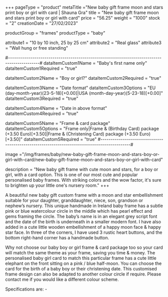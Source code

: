 +++
pageType = "product"
metaTitle ="New baby gift frame moon and stars print boy or girl with card | Shauna Gra"
title = "New baby gift frame moon and stars print boy or girl with card"
price = "56.25"
weight = "1000"
stock = "2"
creationDate = "27/02/2023"

productGroup = "frames"
productType = "baby"

attribute1 = "10 by 10 inch, 25 by 25 cm" 
attribute2 = "Real glass"
attribute3 = "Wall hung or free standing"

#---------------------------------------------------------------------------------------------#
dataItemCustom1Name = "Baby's first name only"
dataItemCustom1Required = "true"

dataItemCustom2Name = "Boy or girl?"
dataItemCustom2Required = "true"

dataItemCustom3Name = "Date format"
dataItemCustom3Options = "EU (day-month-year)(23-5-18)[+0.00]|USA (month-day-year)(5-23-18)[+0.00]"
dataItemCustom3Required = "true"

dataItemCustom4Name = "Date in above format"
dataItemCustom4Required = "true"

dataItemCustom5Name = "Frame & card package"
dataItemCustom5Options = "Frame only|Frame & (Birthday Card) package (+3.50 Euro)[+3.50]|Frame & (Christening Card) package (+3.50 Euro)[+3.50]"
dataItemCustom5Required = "true"
#---------------------------------------------------------------------------------------------#

image ="/img/frames/baby/new-baby-gift-frame-moon-and-stars-boy-or-girl-with-card/new-baby-gift-frame-moon-and-stars-boy-or-girl-with-card"

description = "New baby gift frame with cute moon and stars, for a boy or girl, with a card option. This is one of our most cute and popular personalised baby frames. With striking colors and the wow factor, it's sure to brighten up your little one's nursery room."
+++

A beautiful new baby gift custom frame with a moon and star embellishment suitable for your daughter, granddaughter, niece, son, grandson or nephew’s nursery. This unique handmade in Ireland baby frame has a subtle pink or blue watercolour circle in the middle which has pearl effect and gems framing the circle. The baby’s name is in an elegant grey script font and the date of the birth is underneath in a smaller modern font. I have also added in a cute little wooden embellishment of a happy moon face & happy star face. In three of the corners, I have used 3 rustic heart buttons, and the bottom right-hand corner has a handmade button.

Why not choose our baby boy or girl frame & card package too so your card will match the same theme as your frame, saving you time & money. The personalised baby girl card to match this particular frame has a cute little elephant on the front sitting on a pink / blue half-moon. You can choose the card for the birth of a baby boy or their christening date. This customised frame design can also be adapted to another colour circle if require. Please contact me if you would like a different colour scheme.

Specifications are: -
